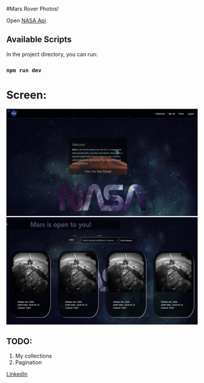 #Mars Rover Photos! 
 
Open [NASA Api](http://api.nasa.gov/) 

## Available Scripts

In the project directory, you can run:

### `npm run dev`

# Screen:

![](src/images/homescreen.png)
![](src/images/collectionsscreen.png)

## TODO:

1. My collections
2. Pagination

[LinkedIn](https://www.linkedin.com/in/olha-kostiv-84918421a/)
